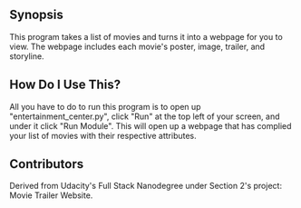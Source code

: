 ## Synopsis

This program takes a list of movies and turns it into a webpage for you to view. The webpage includes each movie's poster, image, trailer, and storyline.

## How Do I Use This?

All you have to do to run this program is to open up "entertainment_center.py", click "Run" at the top left of your screen, and under it click "Run Module". This will open up a webpage that has complied your list of movies with their respective attributes.



## Contributors

Derived from Udacity's Full Stack Nanodegree under Section 2's project: Movie Trailer Website.

